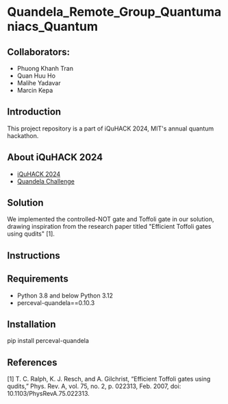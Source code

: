 # Quandela_Remote_Group_Quantumaniacs_Quantum

## Collaborators: 
* Phuong Khanh Tran
* Quan Huu Ho
* Malihe Yadavar
* Marcin Kepa

## Introduction
This project repository is a part of iQuHACK 2024, MIT's annual quantum hackathon. 

## About iQuHACK 2024
* [iQuHACK 2024](https://www.iquise.mit.edu/iQuHACK/2024-02-02)
* [Quandela Challenge](https://github.com/iQuHACK/2024_Quandela_Remote)

## Solution
We implemented the controlled-NOT gate and Toffoli gate in our solution, drawing inspiration from the research paper titled "Efficient Toffoli gates using qudits" [1].

## Instructions


## Requirements
* Python 3.8 and below Python 3.12
* perceval-quandela==0.10.3

## Installation
pip install perceval-quandela

## References
[1] T. C. Ralph, K. J. Resch, and A. Gilchrist, “Efficient Toffoli gates using qudits,” Phys. Rev. A, vol. 75, no. 2, p. 022313, Feb. 2007, doi: 10.1103/PhysRevA.75.022313.

